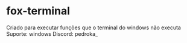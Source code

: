# fox-terminal

Criado para executar funções que o terminal do windows não executa
Suporte: windows
Discord: pedroka_
